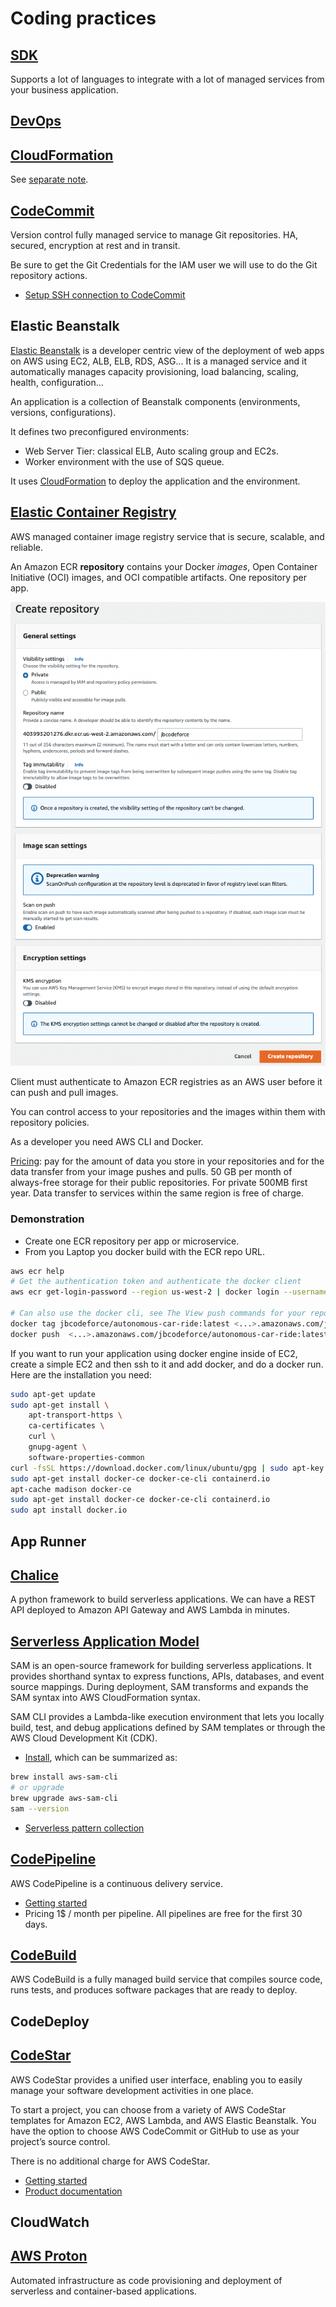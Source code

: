 # Coding practices

## [SDK](https://aws.amazon.com/developer/tools/)

Supports a lot of languages to integrate with a lot of managed services from your business application.

## [DevOps](https://aws.amazon.com/devops/)

## [CloudFormation](./cloudFormation.md)

See [separate note](./cloudFormation.md).

## [CodeCommit](https://docs.aws.amazon.com/codecommit/)

Version control fully managed service to manage Git repositories. HA, secured, encryption at rest and in transit. 

Be sure to get the Git Credentials for the IAM user we will use to do the Git repository actions. 

* [Setup SSH connection to CodeCommit](https://docs.aws.amazon.com/codecommit/latest/userguide/setting-up-ssh-unixes.html)

## Elastic Beanstalk

[Elastic Beanstalk](https://docs.aws.amazon.com/elasticbeanstalk) is a developer centric view of the deployment of web apps on AWS using EC2, ALB, ELB, RDS, ASG...
It is a managed service and it automatically manages capacity provisioning, load balancing, scaling, health, configuration...

An application is a collection of Beanstalk components (environments, versions, configurations).

It defines two preconfigured environments:

* Web Server Tier: classical ELB, Auto scaling group and EC2s.
* Worker environment with the use of SQS queue.

It uses [CloudFormation](#cloudformation) to deploy the application and the environment.

## [Elastic Container Registry](https://docs.aws.amazon.com/ecr/)

AWS managed container image registry service that is secure, scalable, and reliable. 

An Amazon ECR **repository** contains your Docker _images_, Open Container Initiative (OCI) images, and OCI compatible artifacts. One repository per app.

![](./images/ecr-repo-create.png)

Client must authenticate to Amazon ECR registries as an AWS user before it can push and pull images.

You can control access to your repositories and the images within them with repository policies.

As a developer you need AWS CLI and Docker.

[Pricing](https://aws.amazon.com/ecr/pricing/): pay for the amount of data you store in your repositories and for the data transfer from your image pushes and pulls.  50 GB per month of always-free storage for their public repositories. For private 500MB first year.
Data transfer to services within the same region is free of charge.

### Demonstration

* Create one ECR repository per app or microservice.
* From you Laptop you docker build with the ECR repo URL.

```sh
aws ecr help
# Get the authentication token and authenticate the docker client
aws ecr get-login-password --region us-west-2 | docker login --username AWS --password-stdin <...>.amazonaws.com

# Can also use the docker cli, see The View push commands for your repository
docker tag jbcodeforce/autonomous-car-ride:latest <...>.amazonaws.com/jbcodeforce/autonomous-car-ride:latest
docker push  <...>.amazonaws.com/jbcodeforce/autonomous-car-ride:latest
```

If you want to run your application using docker engine inside of EC2, create a simple EC2 and then ssh to it and add docker, and do a docker run. Here are the installation you need:

```sh
sudo apt-get update
sudo apt-get install \
    apt-transport-https \
    ca-certificates \
    curl \
    gnupg-agent \
    software-properties-common
curl -fsSL https://download.docker.com/linux/ubuntu/gpg | sudo apt-key add -
sudo apt-get install docker-ce docker-ce-cli containerd.io
apt-cache madison docker-ce
sudo apt-get install docker-ce docker-ce-cli containerd.io
sudo apt install docker.io
```

## App Runner

## [Chalice](https://aws.github.io/chalice/index.html)

A python framework to build serverless applications. We can have a REST API deployed to Amazon API Gateway and AWS Lambda in minutes.

## [Serverless Application Model](https://aws.amazon.com/serverless/sam/)

SAM is an open-source framework for building serverless applications. It provides shorthand syntax to express functions, APIs, databases, and event source mappings.
During deployment, SAM transforms and expands the SAM syntax into AWS CloudFormation syntax.

SAM CLI provides a Lambda-like execution environment that lets you locally build, test, and debug applications defined by SAM templates or through the AWS Cloud Development Kit (CDK).

* [Install](https://docs.aws.amazon.com/serverless-application-model/latest/developerguide/serverless-sam-cli-install-mac.html), which can be summarized as:

```sh
brew install aws-sam-cli
# or upgrade
brew upgrade aws-sam-cli
sam --version
```

* [Serverless pattern collection](https://serverlessland.com/patterns?framework=SAM)

## [CodePipeline](https://docs.aws.amazon.com/codepipeline/latest/userguide/welcome.html)

AWS CodePipeline is a continuous delivery service.

* [Getting started](https://docs.aws.amazon.com/codepipeline/latest/userguide/welcome.html#welcome-get-started)
* Pricing 1$ / month per pipeline. All pipelines are free for the first 30 days.

## [CodeBuild](https://docs.aws.amazon.com/codepipeline/latest/userguide/action-reference-CodeBuild.html)

AWS CodeBuild is a fully managed build service that compiles source code, runs tests, and produces software packages that are ready to deploy.

## CodeDeploy

## [CodeStar](https://aws.amazon.com/codestar/)

AWS CodeStar provides a unified user interface, enabling you to easily manage your software development activities in one place.

To start a project, you can choose from a variety of AWS CodeStar templates for Amazon EC2, AWS Lambda, and AWS Elastic Beanstalk. You have the option to choose AWS CodeCommit or GitHub to use as your project’s source control.

There is no additional charge for AWS CodeStar.

* [Getting started](https://docs.aws.amazon.com/codestar/latest/userguide/getting-started-topnode.html)
* [Product documentation](https://docs.aws.amazon.com/codestar/)

## CloudWatch

## [AWS Proton](https://docs.aws.amazon.com/proton/latest/userguide/Welcome.html)

Automated infrastructure as code provisioning and deployment of serverless and container-based applications.

